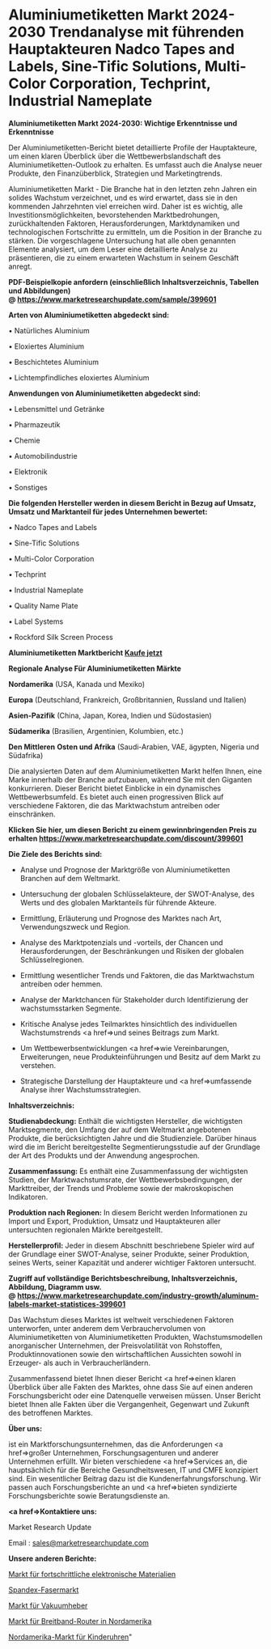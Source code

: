 # Aluminiumetiketten Markt 2024-2030 Trendanalyse mit führenden Hauptakteuren Nadco Tapes and Labels, Sine-Tific Solutions, Multi-Color Corporation, Techprint, Industrial Nameplate

<strong>Aluminiumetiketten Markt 2024-2030: Wichtige Erkenntnisse und Erkenntnisse</strong>

Der Aluminiumetiketten-Bericht bietet detaillierte Profile der Hauptakteure, um einen klaren Überblick über die Wettbewerbslandschaft des Aluminiumetiketten-Outlook zu erhalten. Es umfasst auch die Analyse neuer Produkte, den Finanzüberblick, Strategien und Marketingtrends.

Aluminiumetiketten Markt - Die Branche hat in den letzten zehn Jahren ein solides Wachstum verzeichnet, und es wird erwartet, dass sie in den kommenden Jahrzehnten viel erreichen wird. Daher ist es wichtig, alle Investitionsmöglichkeiten, bevorstehenden Marktbedrohungen, zurückhaltenden Faktoren, Herausforderungen, Marktdynamiken und technologischen Fortschritte zu ermitteln, um die Position in der Branche zu stärken. Die vorgeschlagene Untersuchung hat alle oben genannten Elemente analysiert, um dem Leser eine detaillierte Analyse zu präsentieren, die zu einem erwarteten Wachstum in seinem Geschäft anregt.

<strong><b>PDF-Beispielkopie anfordern (einschließlich Inhaltsverzeichnis, Tabellen und Abbildungen) @ </b></strong><strong><a href=https://www.marketresearchupdate.com/sample/399601><strong>https://www.marketresearchupdate.com/sample/399601</u></a></strong></strong>

<strong>Arten von Aluminiumetiketten abgedeckt sind:</strong>

• Natürliches Aluminium

• Eloxiertes Aluminium

• Beschichtetes Aluminium

• Lichtempfindliches eloxiertes Aluminium

<strong>Anwendungen von Aluminiumetiketten abgedeckt sind:</strong>

• Lebensmittel und Getränke

• Pharmazeutik

• Chemie

• Automobilindustrie

• Elektronik

• Sonstiges

<strong>Die folgenden Hersteller werden in diesem Bericht in Bezug auf Umsatz, Umsatz und Marktanteil für jedes Unternehmen bewertet:</strong>

• Nadco Tapes and Labels

• Sine-Tific Solutions

• Multi-Color Corporation

• Techprint

• Industrial Nameplate

• Quality Name Plate

• Label Systems

• Rockford Silk Screen Process

<strong>Aluminiumetiketten Marktbericht <a href=https://www.marketresearchupdate.com/buynow/399601>Kaufe jetzt</a></strong>

<strong>Regionale Analyse Für Aluminiumetiketten Märkte</strong>

<strong>Nordamerika</strong> (USA, Kanada und Mexiko)

<strong>Europa</strong> (Deutschland, Frankreich, Großbritannien, Russland und Italien)

<strong>Asien-Pazifik</strong> (China, Japan, Korea, Indien und Südostasien)

<strong>Südamerika</strong> (Brasilien, Argentinien, Kolumbien, etc.)

<strong>Den Mittleren</strong> <strong>Osten und Afrika</strong> (Saudi-Arabien, VAE, ägypten, Nigeria und Südafrika)

Die analysierten Daten auf dem Aluminiumetiketten Markt helfen Ihnen, eine Marke innerhalb der Branche aufzubauen, während Sie mit den Giganten konkurrieren. Dieser Bericht bietet Einblicke in ein dynamisches Wettbewerbsumfeld. Es bietet auch einen progressiven Blick auf verschiedene Faktoren, die das Marktwachstum antreiben oder einschränken.

<strong>Klicken Sie hier, um diesen Bericht zu einem gewinnbringenden Preis zu erhalten
</strong><strong><a href=https://www.marketresearchupdate.com/discount/399601>https://www.marketresearchupdate.com/discount/399601</b></u></strong></a>

<strong>Die Ziele des Berichts sind:</strong>

- Analyse und Prognose der Marktgröße von Aluminiumetiketten Branchen auf dem Weltmarkt.

- Untersuchung der globalen Schlüsselakteure, der SWOT-Analyse, des Werts und des globalen Marktanteils für führende Akteure.

- Ermittlung, Erläuterung und Prognose des Marktes nach Art, Verwendungszweck und Region.

- Analyse des Marktpotenzials und -vorteils, der Chancen und Herausforderungen, der Beschränkungen und Risiken der globalen Schlüsselregionen.

- Ermittlung wesentlicher Trends und Faktoren, die das Marktwachstum antreiben oder hemmen.

- Analyse der Marktchancen für Stakeholder durch Identifizierung der wachstumsstarken Segmente.

- Kritische Analyse jedes Teilmarktes hinsichtlich des individuellen Wachstumstrends <a href=>und</a> seines Beitrags zum Markt.

- Um Wettbewerbsentwicklungen <a href=>wie</a> Vereinbarungen, Erweiterungen, neue Produkteinführungen und Besitz auf dem Markt zu verstehen.

- Strategische Darstellung der Hauptakteure und <a href=>umfas</a>sende Analyse ihrer Wachstumsstrategien.

<strong>Inhaltsverzeichnis:</strong>

<strong>Studienabdeckung:</strong> Enthält die wichtigsten Hersteller, die wichtigsten Marktsegmente, den Umfang der auf dem Weltmarkt angebotenen Produkte, die berücksichtigten Jahre und die Studienziele. Darüber hinaus wird die im Bericht bereitgestellte Segmentierungsstudie auf der Grundlage der Art des Produkts und der Anwendung angesprochen.

<strong>Zusammenfassung:</strong> Es enthält eine Zusammenfassung der wichtigsten Studien, der Marktwachstumsrate, der Wettbewerbsbedingungen, der Markttreiber, der Trends und Probleme sowie der makroskopischen Indikatoren.

<strong>Produktion nach Regionen:</strong> In diesem Bericht werden Informationen zu Import und Export, Produktion, Umsatz und Hauptakteuren aller untersuchten regionalen Märkte bereitgestellt.

<strong>Herstellerprofil:</strong> Jeder in diesem Abschnitt beschriebene Spieler wird auf der Grundlage einer SWOT-Analyse, seiner Produkte, seiner Produktion, seines Werts, seiner Kapazität und anderer wichtiger Faktoren untersucht.

<strong><b>Zugriff auf vollständige Berichtsbeschreibung, Inhaltsverzeichnis, Abbildung, Diagramm usw. @ </b></strong><strong><a href=https://www.marketresearchupdate.com/industry-growth/aluminum-labels-market-statistices-399601>https://www.marketresearchupdate.com/industry-growth/aluminum-labels-market-statistices-399601</a></strong>

Das Wachstum dieses Marktes ist weltweit verschiedenen Faktoren unterworfen, unter anderem dem Verbrauchervolumen von Aluminiumetiketten von Aluminiumetiketten Produkten, Wachstumsmodellen anorganischer Unternehmen, der Preisvolatilität von Rohstoffen, Produktinnovationen sowie den wirtschaftlichen Aussichten sowohl in Erzeuger- als auch in Verbraucherländern.

Zusammenfassend bietet Ihnen dieser Bericht <a href=>einen</a> klaren Überblick über alle Fakten des Marktes, ohne dass Sie auf einen anderen Forschungsbericht oder eine Datenquelle verweisen müssen. Unser Bericht bietet Ihnen alle Fakten über die Vergangenheit, Gegenwart und Zukunft des betroffenen Marktes.

<strong>Über uns:</strong>

 ist ein Marktforschungsunternehmen, das die Anforderungen <a href=>großer</a> Unternehmen, Forschungsagenturen und anderer Unternehmen erfüllt. Wir bieten verschiedene <a href=>Services</a> an, die hauptsächlich für die Bereiche Gesundheitswesen, IT und CMFE konzipiert sind. Ein wesentlicher Beitrag dazu ist die Kundenerfahrungsforschung. Wir passen auch Forschungsberichte an und <a href=>bieten</a> syndizierte Forschungsberichte sowie Beratungsdienste an.

<strong><a href=>Kontaktiere uns:</a></strong>

Market Research Update

Email : sales@marketresearchupdate.com

<strong>Unsere anderen Berichte:</strong>

<a href=https://www.linkedin.com/pulse/advanced-electronic-materials-market-2023-challenges-business>Markt für fortschrittliche elektronische Materialien</a>

<a href=https://www.linkedin.com/pulse/spandex-fiber-market-size-analysis-leading-manufacturers>Spandex-Fasermarkt</a>

<a href=https://www.linkedin.com/pulse/vacuum-lifter-market-size-share-outlook>Markt für Vakuumheber</a>

<a href=https://www.linkedin.com/pulse/north-america-broadband-router-market-size-production>Markt für Breitband-Router in Nordamerika</a>

<a href=https://www.linkedin.com/pulse/north-america-children-watch-market-2023-comprehensive>Nordamerika-Markt für Kinderuhren</a>"
